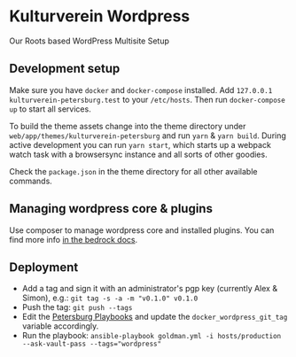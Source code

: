 # Kulturverein Wordpress

Our Roots based WordPress Multisite Setup

## Development setup

Make sure you have `docker` and `docker-compose` installed. Add `127.0.0.1 kulturverein-petersburg.test` to your `/etc/hosts`. Then run `docker-compose up` to start all services.

To build the theme assets change into the theme directory under `web/app/themes/kulturverein-petersburg` and run `yarn` & `yarn build`. During active development you can run `yarn start`, which starts up a webpack watch task with a browsersync instance and all sorts of other goodies.

Check the `package.json` in the theme directory for all other available commands.

## Managing wordpress core & plugins

Use composer to manage wordpress core and installed plugins. You can find more info [in the bedrock docs](https://roots.io/bedrock/docs/composer/).

## Deployment

- Add a tag and sign it with an administrator's pgp key (currently Alex & Simon), e.g.: `git tag -s -a -m "v0.1.0" v0.1.0`
- Push the tag: `git push --tags`
- Edit the [Petersburg Playbooks](https://git.protonlab.io/petersburg/playbooks) and update the `docker_wordpress_git_tag` variable accordingly.
- Run the playbook: `ansible-playbook goldman.yml -i hosts/production --ask-vault-pass --tags="wordpress"`
